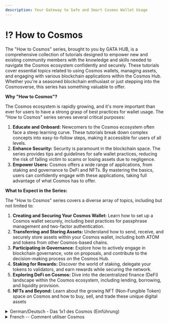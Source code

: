 ```yaml
---
description: Your Gateway to Safe and Smart Cosmos Wallet Usage
---
```


# ⁉️ How to Cosmos

The "How to Cosmos" series, brought to you by GATA HUB, is a comprehensive collection of tutorials designed to empower new and existing community members with the knowledge and skills needed to navigate the Cosmos ecosystem confidently and securely. These tutorials cover essential topics related to using Cosmos wallets, managing assets, and engaging with various blockchain applications within the Cosmos Hub. Whether you're a seasoned blockchain enthusiast or just stepping into the Cosmosverse, this series has something valuable to offer.

**Why "How to Cosmos"?**

The Cosmos ecosystem is rapidly growing, and it's more important than ever for users to have a strong grasp of best practices for wallet usage. The "How to Cosmos" series serves several critical purposes:

1. **Educate and Onboard:** Newcomers to the Cosmos ecosystem often face a steep learning curve. These tutorials break down complex concepts into easy-to-follow steps, making it accessible for users of all levels.
2. **Enhance Security:** Security is paramount in the blockchain space. The series provides tips and guidelines for safe wallet practices, reducing the risk of falling victim to scams or losing assets due to negligence.
3. **Empower Users:** Cosmos offers a wide range of applications, from staking and governance to DeFi and NFTs. By mastering the basics, users can confidently engage with these applications, taking full advantage of what Cosmos has to offer.

**What to Expect in the Series:**&#x20;

The "How to Cosmos" series covers a diverse array of topics, including but not limited to:

1. **Creating and Securing Your Cosmos Wallet:** Learn how to set up a Cosmos wallet securely, including best practices for passphrase management and two-factor authentication.
2. **Transferring and Storing Assets:** Understand how to send, receive, and securely store assets within your Cosmos wallet, including both ATOM and tokens from other Cosmos-based chains.
3. **Participating in Governance:** Explore how to actively engage in blockchain governance, vote on proposals, and contribute to the decision-making process on the Cosmos Hub.
4. **Staking for Rewards:** Discover the world of staking, delegate your tokens to validators, and earn rewards while securing the network.
5. **Exploring DeFi on Cosmos:** Dive into the decentralized finance (DeFi) landscape within the Cosmos ecosystem, including lending, borrowing, and liquidity provision.
6. **NFTs and Beyond:** Learn about the growing NFT (Non-Fungible Token) space on Cosmos and how to buy, sell, and trade these unique digital assets



<details>

<summary>German/Deutsch - Das 1x1 des Cosmos (Einführung)</summary>

Leitfaden zur sicheren und intelligenten Nutzung von Wallets in Cosmos

Die "How to Cosmos"-Reihe, die von GATA DAO zur Verfügung gestellt wird, ist eine umfassende Sammlung an Tutorials, die neuen als auch bestehenden Community-Mitgliedern das Wissen und die Fähigkeiten vermitteln sollen, die sie benötigen, um sich sicher im Cosmos Ökosystem zu bewegen.

Diese Tutorials behandeln wesentliche Themen im Zusammenhang mit der Verwendung von Wallets (“digitalen Geldbörsen”), der Verwaltung von Vermögenswerten und dem Umgang mit verschiedenen Blockchain-Anwendungen innerhalb von Cosmos.&#x20;

Unabhängig davon, ob du ein erfahrener Blockchain-Enthusiast bist oder gerade erst am Anfang deiner Reise durch das Cosmos-Universum stehst: Diese Reihe an Leitfäden soll dir dabei behilflich sein, dich zurechtzufinden und die Vorteile von Cosmos zu nutzen.

**Warum "How to Cosmos"?**&#x20;

Das Cosmos Ökosystem entwickelt sich in einem rasanten Tempo weiter, und es ist wichtiger denn je, dass die Nutzer die besten Praktiken bei der Nutzung diverser Wallets kennen. Die "How to Cosmos"-Serie dient mehreren wichtigen Zwecken:

1. **Einführung & Aufklärung:** Neulinge stehen im Cosmos oft vor großen Herausforderungen. In diesen Tutorials werden komplexe Konzepte in leicht nachvollziehbare Schritte zerlegt, so dass sie für User aller Niveaus leicht verständlich sind.
2. **Verbesserung der Sicherheit:** Sicherheit ist im Bereich von Blockchains von größter Bedeutung. Diese Reihe bietet deshalb Tipps und Ratschläge für den sicheren Umgang mit Wallets und soll damit das Risiko, Opfer von Betrug zu werden oder Vermögenswerte aufgrund von Fahrlässigkeit zu verlieren, minimieren.
3. **User befähigen:** Cosmos bietet eine breite Palette von Anwendungen, von Staking über Governance zu DeFi und NFTs reichen. Wenn User die Grundlagen sicher beherrschen, können sie die volle Bandbreite an Anwendungen selbstbewusst nutzen und alle Vorteile, die Cosmos zu bieten hat, voll ausschöpfen.

**Was du von dieser Reihe erwarten kannst:**&#x20;

Die "How to Cosmos"-Serie deckt ein breites Spektrum an Themen ab, einschließlich, aber nicht beschränkt auf:

1. **Erstellung von Cosmos Wallets & sicherer Umgang:** Lerne, wie du eine Wallet sicher einrichtest, einschließlich bewährter Verfahren für die Verwaltung von Passphrasen (“seedphrase”) und Zwei-Faktor-Authentifizierung.
2. **Übertragung & Speicherung von Vermögenswerten:** Verstehe, wie du Vermögenswerte innerhalb deiner Wallet sendest, empfängst und sicher speichern kannst, wie beispielsweise ATOM oder Tokens anderer Cosmos-basierter Blockchains.
3. **Teilnahme an Blockchain-Governance:** Erfahre, wie du dich aktiv an der Blockchain-Governance beteiligen, über Vorschläge abstimmen und zur Entscheidungsfindung des Cosmos Hubs aktiv beitragen kannst.
4. **Token via Staking vermehren:** Mittels Staking kannst du sowohl Belohnungen für dich als auch die Sicherheit des Netzwerkes als Ganzes sichern. In diesem Teil erfährst du, worauf es beim Delegieren von Token an Validatoren ankommt und worauf du zu achten hast.
5. **DeFi auf Cosmos erforschen:** Tauche ein in die dezentralisierte Finanzlandschaft (DeFi) innerhalb des Cosmos-Ökosystems, einschließlich Kreditvergabe, Kreditaufnahme und Liquiditätsbereitstellung.
6. **NFTs & mehr:** Erfahre mehr über den wachsenden Sektor der NFTs (“non-fungible tokens”) innerhalb des Cosmos und wie du diese einzigartigen digitalen Vermögenswerte kaufen, verkaufen und handeln kannst

</details>

<details>

<summary>French -- Comment utiliser Cosmos</summary>

La série « Comment utiliser Cosmos », proposée par GATA DAO, est une collection complète de tutoriels conçue pour autonomiser les nouveaux membres de la communauté, ainsi que ceux qui sont déjà présents, avec les connaissances et compétences nécessaires pour naviguer en toute confiance et sécurité dans l'écosystème Cosmos. Ces tutoriels couvrent des sujets essentiels liés à l'utilisation des portefeuilles Cosmos, à la gestion des actifs et à l'interaction avec diverses applications blockchain au sein de l'écosystème Cosmos Hub. Que vous soyez un passionné expérimenté de la blockchain ou que vous découvriez tout juste l'univers Cosmos, cette série a quelque chose de précieux à offrir.

Pourquoi « Comment utiliser Cosmos » ? L'écosystème Cosmos est en pleine croissance, et il est plus important que jamais que les utilisateurs aient une solide compréhension des meilleures pratiques d'utilisation des portefeuilles. La série « Comment utiliser Cosmos » remplit plusieurs objectifs essentiels :

1. **Éduquer et Intégrer** : Les nouveaux venus dans l'écosystème Cosmos sont souvent confrontés à une courbe d'apprentissage abrupte. Ces tutoriels simplifient des concepts complexes en étapes faciles à suivre, les rendant accessibles à tous les niveaux d'utilisateurs.
2. **Renforcer la Sécurité** : La sécurité est primordiale dans l'espace blockchain. La série fournit des conseils et des directives pour des pratiques de portefeuille sécurisées, réduisant ainsi le risque de tomber dans les pièges des escroqueries ou de perdre des actifs par négligence.
3. **Donner du Pouvoir aux Utilisateurs** : Cosmos propose une vaste gamme d'applications, allant du staking et de la gouvernance à la DeFi (finance décentralisée) et aux NFT (tokens non fongibles). En maîtrisant les bases, les utilisateurs peuvent interagir en toute confiance avec ces applications et tirer pleinement parti de ce que Cosmos a à offrir.

À quoi s'attendre dans la série : La série « Comment utiliser Cosmos » couvre un large éventail de sujets, notamment les suivants, sans s'y limiter :

1. Création et Sécurisation de Votre Portefeuille Cosmos : Apprenez comment configurer un portefeuille Cosmos en toute sécurité, y compris les meilleures pratiques pour la gestion des phrases de passe et l'authentification à deux facteurs.
2. Transfert et Stockage d'Actifs : Comprenez comment envoyer, recevoir et stocker en toute sécurité des actifs dans votre portefeuille Cosmos, y compris à la fois les ATOM et les tokens provenant d'autres chaînes basées sur Cosmos.
3. Participation à la Gouvernance : Explorez comment participer activement à la gouvernance blockchain, voter sur les propositions et contribuer au processus décisionnel au sein du Cosmos Hub.
4. Staking pour des Récompenses : Découvrez l'univers du staking, déléguez vos tokens à des validateurs et gagnez des récompenses tout en contribuant à la sécurisation du réseau.
5. Exploration de la DeFi sur Cosmos : Plongez dans le paysage de la finance décentralisée (DeFi) au sein de l'écosystème Cosmos, y compris les prêts, les emprunts et la fourniture de liquidités.
6. NFTs et Au-Delà : Découvrez l'espace en pleine croissance des tokens non fongibles (NFT) sur Cosmos, et apprenez comment acheter, vendre et échanger ces actifs numériques uniques.

</details>
